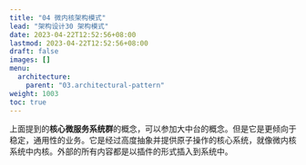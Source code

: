 ```yaml
---
title: "04 微内核架构模式"
lead: "架构设计30 架构模式"
date: 2023-04-22T12:52:56+08:00
lastmod: 2023-04-22T12:52:56+08:00
draft: false
images: []
menu:
  architecture:
    parent: "03.architectural-pattern"
weight: 1003
toc: true
---
```



上面提到的**核心微服务系统群**的概念，可以参加大中台的概念。但是它是更倾向于稳定，通用性的业务。它是经过高度抽象并提供原子操作的核心系统，就像微内核系统中内核。外部的所有内容都是以插件的形式插入到系统中。
